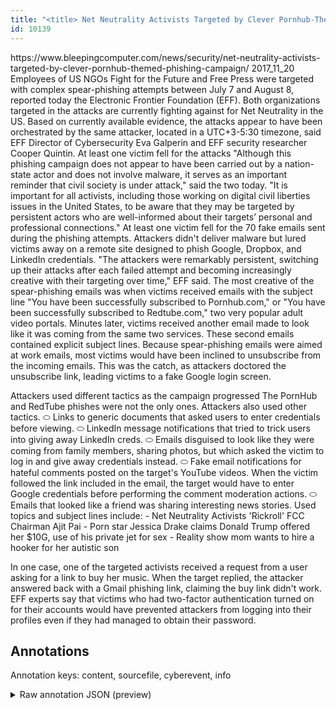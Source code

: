 ```yaml
---
title: "<title> Net Neutrality Activists Targeted by Clever Pornhub-Themed Phishing Campaign  </title>"
id: 10139
---
```


<title> Net Neutrality Activists Targeted by Clever Pornhub-Themed Phishing Campaign  </title>
<source> https://www.bleepingcomputer.com/news/security/net-neutrality-activists-targeted-by-clever-pornhub-themed-phishing-campaign/ </source>
<date> 2017_11_20 </date>
<text>
Employees of US NGOs Fight for the Future and Free Press were targeted with complex spear-phishing attempts between July 7 and August 8, reported today the Electronic Frontier Foundation (EFF). Both organizations targeted in the attacks are currently fighting against for Net Neutrality in the US.
Based on currently available evidence, the attacks appear to have been orchestrated by the same attacker, located in a UTC+3-5:30 timezone, said EFF Director of Cybersecurity Eva Galperin and EFF security researcher Cooper Quintin.
At least one victim fell for the attacks
"Although this phishing campaign does not appear to have been carried out by a nation-state actor and does not involve malware, it serves as an important reminder that civil society is under attack," said the two today.
"It is important for all activists, including those working on digital civil liberties issues in the United States, to be aware that they may be targeted by persistent actors who are well-informed about their targets’ personal and professional connections."
At least one victim fell for the 70 fake emails sent during the phishing attempts. Attackers didn't deliver malware but lured victims away on a remote site designed to phish Google, Dropbox, and LinkedIn credentials.
"The attackers were remarkably persistent, switching up their attacks after each failed attempt and becoming increasingly creative with their targeting over time," EFF said.
The most creative of the spear-phishing emails was when victims received emails with the subject line "You have been successfully subscribed to Pornhub.com," or "You have been successfully subscribed to Redtube.com," two very popular adult video portals.
Minutes later, victims received another email made to look like it was coming from the same two services. These second emails contained explicit subject lines.
Because spear-phishing emails were aimed at work emails, most victims would have been inclined to unsubscribe from the incoming emails. This was the catch, as attackers doctored the unsubscribe link, leading victims to a fake Google login screen.

Attackers used different tactics as the campaign progressed
The PornHub and RedTube phishes were not the only ones. Attackers also used other tactics.
⬭ Links to generic documents that asked users to enter credentials before viewing.
⬭ LinkedIn message notifications that tried to trick users into giving away LinkedIn creds.
⬭ Emails disguised to look like they were coming from family members, sharing photos, but which asked the victim to log in and give away credentials instead.
⬭ Fake email notifications for hateful comments posted on the target's YouTube videos. When the victim followed the link included in the email, the target would have to enter Google credentials before performing the comment moderation actions.
⬭ Emails that looked like a friend was sharing interesting news stories. Used topics and subject lines include:
                 - Net Neutrality Activists 'Rickroll' FCC Chairman Ajit Pai
                 - Porn star Jessica Drake claims Donald Trump offered her $10G, use of his private jet for sex
                 - Reality show mom wants to hire a hooker for her autistic son

In one case, one of the targeted activists received a request from a user asking for a link to buy her music. When the target replied, the attacker answered back with a Gmail phishing link, claiming the buy link didn't work. EFF experts say that victims who had two-factor authentication turned on for their accounts would have prevented attackers from logging into their profiles even if they had managed to obtain their password.
</text>



## Annotations

Annotation keys: content, sourcefile, cyberevent, info

<details>
<summary>Raw annotation JSON (preview)</summary>

```json
{
  "content": "Employees of US NGOs Fight for the Future and Free Press were targeted with complex spear-phishing attempts between July 7 and August 8, reported today the Electronic Frontier Foundation (EFF). Both organizations targeted in the attacks are currently fighting against for Net Neutrality in the US. Based on currently available evidence, the attacks appear to have been orchestrated by the same attacker, located in a UTC+3-5:30 timezone, said EFF Director of Cybersecurity Eva Galperin and EFF security researcher Cooper Quintin. At least one victim fell for the attacks \"Although this phishing campaign does not appear to have been carried out by a nation-state actor and does not involve malware, it serves as an important reminder that civil society is under attack,\" said the two today. \"It is important for all activists, including those working on digital civil liberties issues in the United States, to be aware that they may be targeted by persistent actors who are well-informed about their targets\u2019 personal and professional connections.\" At least one victim fell for the 70 fake emails sent during the phishing attempts. Attackers didn't deliver malware but lured victims away on a remote site designed to phish Google, Dropbox, and LinkedIn credentials. \"The attackers were remarkably persistent, switching up their attacks after each failed attempt and becoming increasingly creative with their targeting over time,\" EFF said. The most creative of the spear-phishing emails was when victims received emails with the subject line \"You have been successfully subscribed to Pornhub.com,\" or \"You have been successfully subscribed to Redtube.com,\" two very popular adult video portals. Minutes later, victims received another email made to look like it was coming from the same two services. These second emails contained explicit subject lines. Because spear-phishing emails were aimed at work emails, most victims would have been inclined to unsubscribe from the incoming emails. This was the catch, as attackers doctored the unsubscribe link, leading victims to a fake Google login screen.  Attackers used different tactics as the campaign progressed The PornHub and RedTube phishes were not the only ones. Attackers also used other tactics. \u2b2d Links to generic documents that asked users to enter credentials before viewing. \u2b2d LinkedIn message notifications that tried to trick users into giving away LinkedIn creds. \u2b2d Emails disguised to look like they were coming from family members, sharing photos, but which asked the victim to log in and give away credentials instead. \u2b2d Fake email notifications for hateful comments posted on the target's YouTube videos. When the victim followed the link included in the email, the target would have to enter Google credentials before performing the comment moderation actions. \u2b2d Emails that looked like a friend was sharing interesting news stories. Used topics and subject lines include:                  - Net Neutrality Activists 'Rickroll' FCC Chairman Ajit Pai                  - Porn star Jessica Drake claims Donald Trump offered her $10G, use of his private jet for sex                  - Reality show mom wants to hire a hooker for her autistic son  In one case, one of the targeted activists received a request from a user asking for a link to buy her music. When the target replied, the attacker answered back with a Gmail phishing link, claiming the buy link didn't work. EFF experts say that victims who had two-factor authentication turned on for their accounts would have prevented attackers from logging into their profiles even if they had managed to obtain their password.",
  "sourcefile": "10139.txt",
  "cyberevent": {
    "hopper": [
      {
        "index": 0,
        "relation": "Same",
        "events": [
          {
            "index": "E2",
            "type": "Attack",
            "realis": "Actual",
            "nugget": {
              "startOffset": 225,
```
</details>
